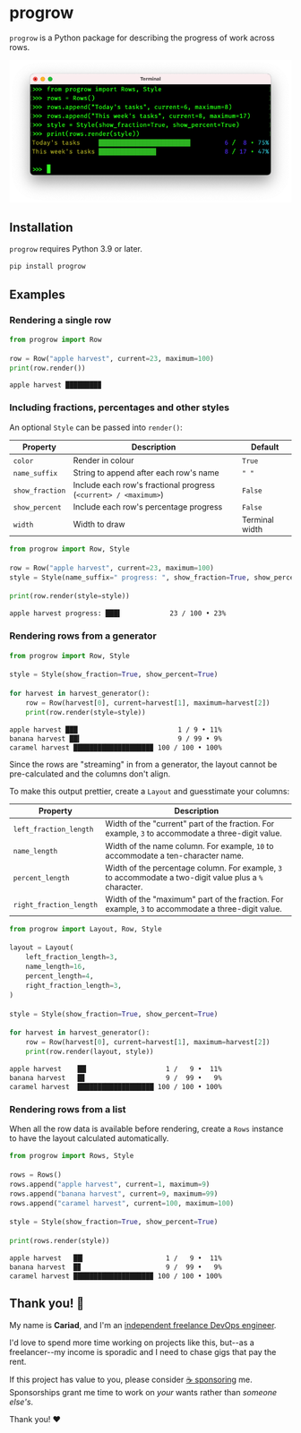 # progrow

`progrow` is a Python package for describing the progress of work across rows.

![progrow example](docs/example.png)

## Installation

`progrow` requires Python 3.9 or later.

```bash
pip install progrow
```

## Examples

### Rendering a single row

```python
from progrow import Row

row = Row("apple harvest", current=23, maximum=100)
print(row.render())
```

```text
apple harvest ████████▉
```

### Including fractions, percentages and other styles

An optional `Style` can be passed into `render()`:

| Property        | Description                                                      | Default        |
|-----------------|------------------------------------------------------------------|----------------|
| `color`         | Render in colour                                                 | `True`         |
| `name_suffix`   | String to append after each row's name                           | `" "`          |
| `show_fraction` | Include each row's fractional progress (`<current> / <maximum>`) | `False`        |
| `show_percent`  | Include each row's percentage progress                           | `False`        |
| `width`         | Width to draw                                                    | Terminal width |

```python
from progrow import Row, Style

row = Row("apple harvest", current=23, maximum=100)
style = Style(name_suffix=" progress: ", show_fraction=True, show_percent=True)

print(row.render(style=style))
```

```text
apple harvest progress: ███▌            23 / 100 • 23%
```

### Rendering rows from a generator

```python
from progrow import Row, Style

style = Style(show_fraction=True, show_percent=True)

for harvest in harvest_generator():
    row = Row(harvest[0], current=harvest[1], maximum=harvest[2])
    print(row.render(style=style))
```

```text
apple harvest ███                         1 / 9 • 11%
banana harvest ██▍                        9 / 99 • 9%
caramel harvest ███████████████████▉ 100 / 100 • 100%
```

Since the rows are "streaming" in from a generator, the layout cannot be pre-calculated and the columns don't align.

To make this output prettier, create a `Layout` and guesstimate your columns:

| Property                | Description                                                                                             |
|-------------------------|---------------------------------------------------------------------------------------------------------|
| `left_fraction_length`  | Width of the "current" part of the fraction. For example, `3` to accommodate a three-digit value.       |
| `name_length`           | Width of the name column. For example, `10` to accommodate a ten-character name.                        |
| `percent_length`        | Width of the percentage column. For example, `3` to accommodate a two-digit value plus a `%` character. |
| `right_fraction_length` | Width of the "maximum" part of the fraction. For example, `3` to accommodate a three-digit value.       |

```python
from progrow import Layout, Row, Style

layout = Layout(
    left_fraction_length=3,
    name_length=16,
    percent_length=4,
    right_fraction_length=3,
)

style = Style(show_fraction=True, show_percent=True)

for harvest in harvest_generator():
    row = Row(harvest[0], current=harvest[1], maximum=harvest[2])
    print(row.render(layout, style))
```

```text
apple harvest    ██▏                   1 /   9 •  11%
banana harvest   █▊                    9 /  99 •   9%
caramel harvest  ███████████████████ 100 / 100 • 100%
```

### Rendering rows from a list

When all the row data is available before rendering, create a `Rows` instance to have the layout calculated automatically.

```python
from progrow import Rows, Style

rows = Rows()
rows.append("apple harvest", current=1, maximum=9)
rows.append("banana harvest", current=9, maximum=99)
rows.append("caramel harvest", current=100, maximum=100)

style = Style(show_fraction=True, show_percent=True)

print(rows.render(style))
```

```text
apple harvest   ██▎                    1 /   9 •  11%
banana harvest  █▊                     9 /  99 •   9%
caramel harvest ███████████████████▉ 100 / 100 • 100%
```

## Thank you! 🎉

My name is **Cariad**, and I'm an [independent freelance DevOps engineer](https://cariad.io).

I'd love to spend more time working on projects like this, but--as a freelancer--my income is sporadic and I need to chase gigs that pay the rent.

If this project has value to you, please consider [☕️ sponsoring](https://github.com/sponsors/cariad) me. Sponsorships grant me time to work on _your_ wants rather than _someone else's_.

Thank you! ❤️
